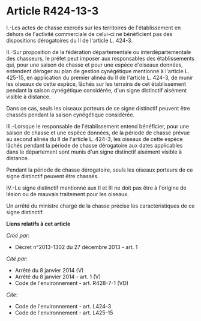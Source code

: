 # Article R424-13-3

I.-Les actes de chasse exercés sur les territoires de l'établissement en dehors de l'activité commerciale de celui-ci ne
bénéficient pas des dispositions dérogatoires du II de l'article L. 424-3. 

II.-Sur proposition de la fédération départementale ou interdépartementale des chasseurs, le préfet peut imposer aux
responsables des établissements qui, pour une saison de chasse et pour une espèce d'oiseaux données, entendent déroger au
plan de gestion cynégétique mentionné à l'article L. 425-15, en application du premier alinéa du II de l'article L. 424-3, de
munir les oiseaux de cette espèce, lâchés sur les terrains de cet établissement pendant la saison cynégétique considérée,
d'un signe distinctif aisément visible à distance. 

Dans ce cas, seuls les oiseaux porteurs de ce signe distinctif peuvent être chassés pendant la saison cynégétique
considérée. 

III.-Lorsque le responsable de l'établissement entend bénéficier, pour une saison de chasse et une espèce données, de la
période de chasse prévue au second alinéa du II de l'article L. 424-3, les oiseaux de cette espèce lâchés pendant la période
de chasse dérogatoire aux dates applicables dans le département sont munis d'un signe distinctif aisément visible à
distance. 

Pendant la période de chasse dérogatoire, seuls les oiseaux porteurs de ce signe distinctif peuvent être chassés. 

IV.-Le signe distinctif mentionné aux II et III ne doit pas être à l'origine de lésion ou de mauvais traitement pour les
oiseaux. 

Un arrêté du ministre chargé de la chasse précise les caractéristiques de ce signe distinctif.

**Liens relatifs à cet article**

_Créé par_:

  - Décret n°2013-1302 du 27 décembre 2013 - art. 1

_Cité par_:

  - Arrêté du 8 janvier 2014 (V)
  - Arrêté du 8 janvier 2014 - art. 1 (V)
  - Code de l'environnement - art. R428-7-1 (VD)

_Cite_:

  - Code de l'environnement - art. L424-3
  - Code de l'environnement - art. L425-15
